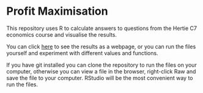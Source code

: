 # Profit Maximisation
This repository uses R to calculate answers to questions from the Hertie C7 economics course and visualise the results.

You can click [here](https://cdn.rawgit.com/mcallaghan/econ_101/v0002/profit_max.html) to see the results as a webpage, or you can run the files yourself and experiment with different values and functions.

If you have git installed you can clone the repository to run the files on your computer, otherwise you can view a file in the browser, right-click Raw and save the file to your computer. RStudio will be the most convenient way to run the files.
